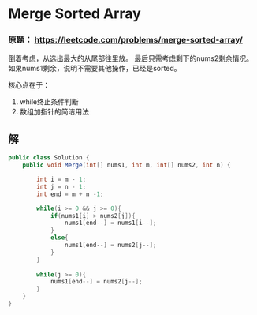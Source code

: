 # Merge Sorted Array

### 原题： https://leetcode.com/problems/merge-sorted-array/

倒着考虑，从选出最大的从尾部往里放。 最后只需考虑剩下的nums2剩余情况。如果nums1剩余，说明不需要其他操作，已经是sorted。

核心点在于：
1. while终止条件判断
2. 数组加指针的简洁用法


## 解
```c#
public class Solution {
    public void Merge(int[] nums1, int m, int[] nums2, int n) {

        int i = m - 1;
        int j = n - 1;
        int end = m + n -1;

        while(i >= 0 && j >= 0){
            if(nums1[i] > nums2[j]){
                nums1[end--] = nums1[i--];
            }
            else{
                nums1[end--] = nums2[j--];
            }
        }
        
        while(j >= 0){
            nums1[end--] = nums2[j--];
        }
    }
}

```

